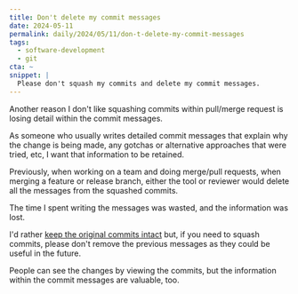 ```yaml
---
title: Don't delete my commit messages
date: 2024-05-11
permalink: daily/2024/05/11/don-t-delete-my-commit-messages
tags:
  - software-development
  - git
cta: ~
snippet: |
  Please don't squash my commits and delete my commit messages.
---
```


Another reason I don't like squashing commits within pull/merge request is losing detail within the commit messages.

As someone who usually writes detailed commit messages that explain why the change is being made, any gotchas or alternative approaches that were tried, etc, I want that information to be retained.

Previously, when working on a team and doing merge/pull requests, when merging a feature or release branch, either the tool or reviewer would delete all the messages from the squashed commits.

The time I spent writing the messages was wasted, and the information was lost.

I'd rather [keep the original commits intact][yesterday] but, if you need to squash commits, please don't remove the previous messages as they could be useful in the future.

People can see the changes by viewing the commits, but the information within the commit messages are valuable, too.

[yesterday]: {{site.url}}/archive/2024/05/10/optimise-for-revertability
